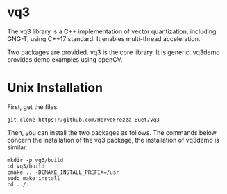 # vq3

The vq3 library is a C++ implementation of vector quantization, including GNG-T, using C++17 standard. It enables multi-thread acceleration.

Two packages are provided. vq3 is the core library. It is generic. vq3demo provides demo examples using openCV.


# Unix Installation

First, get the files.

``` 
git clone https://github.com/HerveFrezza-Buet/vq3
``` 

Then, you can install the two packages as follows. The commands below concern the installation of the vq3 package, the installation of vq3demo is similar. 

```
mkdir -p vq3/build
cd vq3/build
cmake .. -DCMAKE_INSTALL_PREFIX=/usr
sudo make install
cd ../..
```
